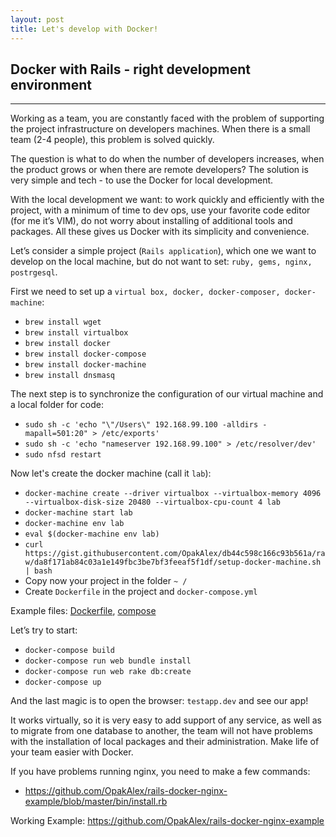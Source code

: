 ```yaml
---
layout: post
title: Let's develop with Docker!
---
```


## Docker with Rails - right development environment
***
Working as a team, you are constantly faced with the problem of supporting the project infrastructure on developers machines. When there is a small team (2-4 people), this problem is solved quickly.    

The question is what to do when the number of developers increases, when the product grows or when there are remote developers? The solution is very simple and tech - to use the Docker for local development.  

With the local development we want: to work quickly and efficiently with the project, with a minimum of time to dev ops, use your favorite code editor (for me it’s VIM), do not worry about installing of additional tools and packages. All these gives us Docker with its simplicity and convenience.

Let’s consider a simple project (`Rails application`), which one we want to develop on the local machine, but do not want to set: `ruby, gems, nginx, postrgesql`.

First we need to set up a `virtual box, docker, docker-composer, docker-machine`:

* `brew install wget`
* `brew install virtualbox`
* `brew install docker`
* `brew install docker-compose`
* `brew install docker-machine`
* `brew install dnsmasq`

The next step is to synchronize the configuration of our virtual machine and a local folder for code:

* `sudo sh -c 'echo "\"/Users\" 192.168.99.100 -alldirs -mapall=501:20" > /etc/exports'`
* `sudo sh -c 'echo "nameserver 192.168.99.100" > /etc/resolver/dev'`
* `sudo nfsd restart`

Now let's create the docker machine (call it `lab`):

* `docker-machine create --driver virtualbox --virtualbox-memory 4096 --virtualbox-disk-size 20480 --virtualbox-cpu-count 4 lab`
* `docker-machine start lab`
* `docker-machine env lab`
* `eval $(docker-machine env lab)`
* `curl https://gist.githubusercontent.com/OpakAlex/db44c598c166c93b561a/raw/da8f171ab84c03a1e149fbc3be7bf3feeaf5f1df/setup-docker-machine.sh | bash`
* Copy now your project in the folder `~ /`
* Create `Dockerfile` in the project and `docker-compose.yml`

Example files: [Dockerfile](https://github.com/OpakAlex/rails-docker-nginx-example/blob/master/Dockerfile),
[compose](https://github.com/OpakAlex/rails-docker-nginx-example/blob/master/docker-compose.yml)

Let’s try to start:

* `docker-compose build`
* `docker-compose run web bundle install`
* `docker-compose run web rake db:create`
* `docker-compose up`

And the last magic is to open the browser: `testapp.dev` and see our app!

It works virtually, so it is very easy to add support of any service, as well as to migrate from one database to another, the team will not have problems with the installation of local packages and their administration. Make life of your team easier with Docker.

If you have problems running nginx, you need to make a few commands:

* https://github.com/OpakAlex/rails-docker-nginx-example/blob/master/bin/install.rb

Working Example: https://github.com/OpakAlex/rails-docker-nginx-example
